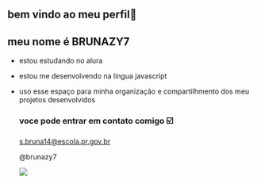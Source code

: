 ## bem vindo ao meu perfil🙉

meu nome é BRUNAZY7
-
-  estou estudando no alura
- estou me desenvolvendo na lingua javascript
- uso esse espaço para minha organização e compartilhmento dos meu projetos desenvolvidos

  ### voce pode entrar em contato comigo ☑️

  s.bruna14@escola.pr.gov.br
  
  @brunazy7

  ![](https://media.tenor.com/QMHFxt501O0AAAAM/one-piece-sanji.gif)
